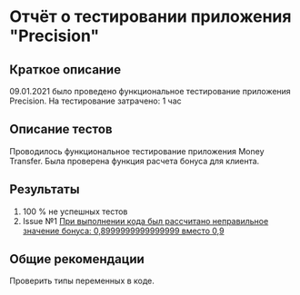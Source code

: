 # Отчёт о тестировании приложения "Precision"

## Краткое описание

09.01.2021 было проведено функциональное тестирование приложения Precision. На тестирование затрачено: 1 час 

## Описание тестов

Проводилось функциональное тестирование приложения Money Transfer. Была проверена функция расчета бонуса для клиента.

## Результаты

1. 100 % не успешных тестов
2. Issue №1 [При выполнении кода был рассчитано неправильное значение бонуса: 0,8999999999999999 вместо 0,9](https://github.com/Lis258/Precision/issues/1#issue-782654732)

## Общие рекомендации

Проверить типы переменных в коде.
